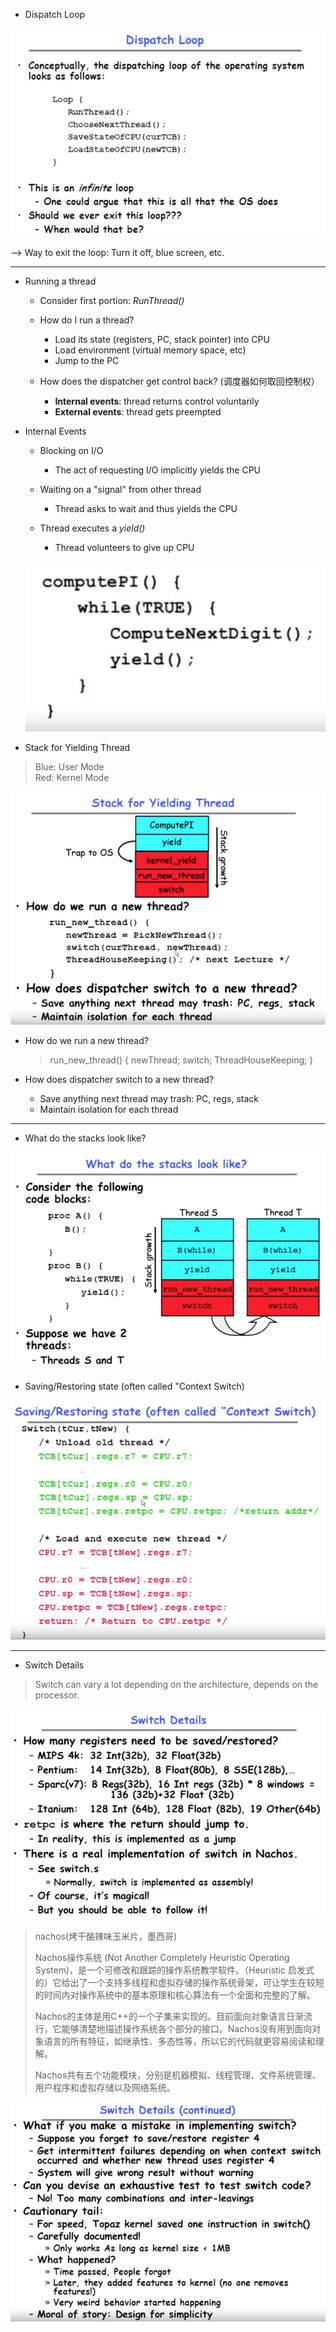 
* Dispatch Loop
 
![Loop](images/04-006.png "Loop")

--> Way to exit the loop:	Turn it off, blue screen, etc.
	
	
----------------	
	
* Running a thread
	+ Consider first portion:		_RunThread()_
	
	* How do I run a thread?
		+ Load its state (registers, PC, stack pointer) into CPU
		+ Load environment (virtual memory space, etc)
		+ Jump to the PC

	* How does the dispatcher get control back? (调度器如何取回控制权）
		+ **Internal events**: thread returns control voluntarily
		+ **External events**: thread gets preempted
	
	
	
* Internal Events
	+ Blocking on I/O
		- The act of requesting I/O implicitly yields the CPU
		
	+ Waiting on a "signal" from other thread
		- Thread asks to wait and thus yields the CPU
	
	+ Thread executes a _yield()_
		- Thread volunteers to give up CPU
		
	![computePI](images/04-007.png "computePI")
	
	
* Stack for Yielding Thread

> Blue: User Mode	
> Red: Kernel Mode

![yield](images/04-008.png "yield")


* How do we run a new thread?
	> run_new_thread() {
		newThread; switch; ThreadHouseKeeping;	}

* How does dispatcher switch to a new thread?
	+ Save anything next thread may trash: PC, regs, stack
	+ Maintain isolation for each thread
	
-------------

* What do the stacks look like?

![stacks](images/04-009.png "stacks")
	
	
* Saving/Restoring state (often called "Context Switch)

![ContextSwitch](images/04-010.png "ContextSwitch")

--------------

* Switch Details

> Switch can vary a lot depending on the architecture, depends on the processor.

![Switch Details](images/04-011.png "Switch Details")

> nachos(烤干酪辣味玉米片，墨西哥)
> 
> Nachos操作系统 (Not Another Completely Heuristic Operating System)，是一个可修改和跟踪的操作系统教学软件。（Heuristic 启发式的）它给出了一个支持多线程和虚拟存储的操作系统骨架，可让学生在较短的时间内对操作系统中的基本原理和核心算法有一个全面和完整的了解。
> 
> Nachos的主体是用C++的一个子集来实现的。目前面向对象语言日渐流行，它能够清楚地描述操作系统各个部分的接口。Nachos没有用到面向对象语言的所有特征，如继承性、多态性等，所以它的代码就更容易阅读和理解。
> 
> Nachos共有五个功能模块，分别是机器模拟、线程管理、文件系统管理、用户程序和虚拟存储以及网络系统。
	
![Switch Details](images/04-012.png "Switch Details")


